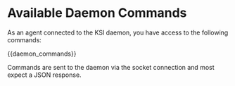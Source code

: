 # Available Daemon Commands

As an agent connected to the KSI daemon, you have access to the following commands:

{{daemon_commands}}

Commands are sent to the daemon via the socket connection and most expect a JSON response.
